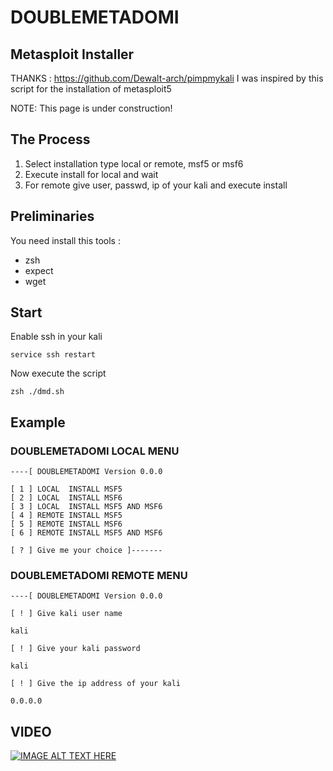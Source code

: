 # DOUBLEMETADOMI

## Metasploit Installer

THANKS : https://github.com/Dewalt-arch/pimpmykali  I was inspired by this script for the installation of metasploit5

NOTE: This page is under construction!

## The Process

1. Select installation type local or remote, msf5 or msf6
2. Execute install for local and wait
3. For remote give user, passwd, ip of your kali and execute install


## Preliminaries
You need install this tools :

- zsh
- expect 
- wget

## Start
Enable ssh in your kali
```
service ssh restart
```
Now execute the script
```
zsh ./dmd.sh
```

## Example

### DOUBLEMETADOMI LOCAL MENU

```
----[ DOUBLEMETADOMI Version 0.0.0

[ 1 ] LOCAL  INSTALL MSF5 
[ 2 ] LOCAL  INSTALL MSF6 
[ 3 ] LOCAL  INSTALL MSF5 AND MSF6
[ 4 ] REMOTE INSTALL MSF5
[ 5 ] REMOTE INSTALL MSF6
[ 6 ] REMOTE INSTALL MSF5 AND MSF6

[ ? ] Give me your choice ]-------

```

### DOUBLEMETADOMI REMOTE MENU

```
----[ DOUBLEMETADOMI Version 0.0.0

[ ! ] Give kali user name
    
kali

[ ! ] Give your kali password
    
kali

[ ! ] Give the ip address of your kali
    
0.0.0.0
```


## VIDEO
  
[![IMAGE ALT TEXT HERE](https://i9.ytimg.com/vi_webp/S-DyYp6xcws/mqdefault.webp?v=6211ad85&sqp=CPDzr5EG&rs=AOn4CLBSi6KCIiYzHOEHZwUDDMk-_PeJ5Q)](https://www.youtube.com/watch?v=P_Ws-LLcreM)
